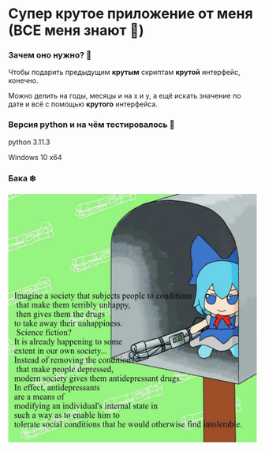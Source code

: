 # Супер крутое приложение от меня (ВСЕ меня знают :anger:)
### Зачем оно нужно? :speech_balloon:
Чтобы подарить предыдущим **крутым** скриптам **крутой** интерфейс, конечно.

Можно делить на годы, месяцы и на x и y, а ещё искать значение по дате и всё с помощью **крутого** интерфейса.
### Версия python и на чём тестировалось :japanese_goblin:
python 3.11.3

Windows 10 x64
### Бака :snowflake:
![Maxwell](./baka.jpg)
###
